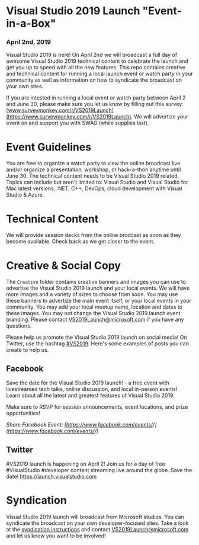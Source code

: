 # Visual Studio 2019 Launch "Event-in-a-Box"

### April 2nd, 2019 <add link to website>
Visual Studio 2019 is here! On April 2nd we will broadcast a full day of awesome Visual Studio 2019 technical content to celebrate the launch and get you up to speed with all the new features. This repo contains creative and technical content for running a local launch event or watch party in your community as well as information on how to syndicate the broadcast on your own sites. 

If you are intested in running a local event or watch party between April 2 and June 30, please make sure you let us know by filling out this survey: [www.surveymonkey.com/r/VS2019Launch](https://www.surveymonkey.com/r/VS2019Launch). We will advertize your event on <add link to website> and support you with SWAG (while supplies last).

# Event Guidelines
You are free to organize a watch party to view the online broadcast live and/or organize a presentation, workshop, or hack-a-thon anytime until June 30. The technical content needs to be Visual Studio 2019 related. Topics can include but aren't limited to: Visual Studio and Visual Studio for Mac latest versions, .NET, C++, DevOps, cloud development with Visual Studio & Azure.  

# Technical Content
We will provide session decks from the online brodcast as soon as they become available. Check back as we get closer to the event. 

# Creative & Social Copy 
The `Creative` folder contains creative banners and images you can use to advertise the Visual Studio 2019 launch and your local events. We will have more images and a variety of sizes to choose from soon. You may use these banners to advertize the main event itself, or your local events in your community. You may add your local meetup name, location and dates to these images. You may not change the Visual Studio 2019 launch event branding. Please contact [VS2019Launch@microsoft.com](mailto:VS2019Launch@microsoft.com) if you have any questions.  

Please help us promote the Visual Studio 2019 launch on social media! On Twitter, use the hashtag [#VS2019](https://twitter.com/search?q=%23VS2019). Here's some examples of posts you can create to help us. 

## Facebook

Save the date for the Visual Studio 2019 launch! - a free event with livestreamed tech talks, online discussion, and local in-person events! Learn about all the latest and greatest features of Visual Studio 2019.

Make sure to RSVP for session announcements, event locations, and prize opportunities!

*Share Facebook Event: [https://www.facebook.com/events/<ADD EVENT ID>/](https://www.facebook.com/events/<add event id>/)*

## Twitter

#VS2019 launch is happening on April 2! Join us for a day of free #VisualStudio #developer content streaming live around the globe. Save the date! https://launch.visualstudio.com

# Syndication

Visual Studio 2019 launch will broadcast from Microsoft studios. You can syndicate the broadcast on your own developer-focused sites. Take a look at the [syndication instructions](Syndication/Syndication.pdf) and contact [VS2019Launch@microsoft.com](mailto:VS2019Launch@microsoft.com) and let us know you want to be involved!

